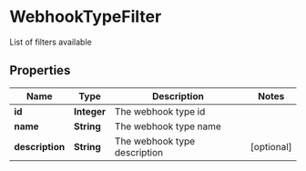 

# WebhookTypeFilter

List of filters available

## Properties

Name | Type | Description | Notes
------------ | ------------- | ------------- | -------------
**id** | **Integer** | The webhook type id | 
**name** | **String** | The webhook type name | 
**description** | **String** | The webhook type description |  [optional]




